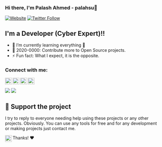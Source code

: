 ### Hi there, I'm Palash Ahmed - palahsu👋

[![Website](https://img.shields.io/website?label=palashgamertechnique.com&style=for-the-badge&url=https%3A%2F%2Fcodestackr.com)](https://palashgamertechnique.com)
[![Twitter Follow](https://img.shields.io/twitter/follow/PalashGamer?color=1DA1F2&logo=twitter&style=for-the-badge)](https://twitter.com/intent/follow?original_referer=https%3A%2F%2Fgithub.com%2FPalashGamer&screen_name=PalashGamer)

## I'm a Developer (Cyber Expert)!!

- 🌱 I’m currently learning everything 🤣
- 🥅 2020-0000: Contribute more to Open Source projects.
- ⚡ Fun fact: What I expect, it is the opposite.

### Connect with me:

[<img align="left" alt="palahsu | YouTube" width="22px" src="https://cdn.jsdelivr.net/npm/simple-icons@v3/icons/youtube.svg" />][youtube]
[<img align="left" alt="palahsu | Twitter" width="22px" src="https://cdn.jsdelivr.net/npm/simple-icons@v3/icons/twitter.svg" />][twitter]
[<img align="left" alt="palahsu | LinkedIn" width="22px" src="https://cdn.jsdelivr.net/npm/simple-icons@v3/icons/linkedin.svg" />][linkedin]
[<img align="left" alt="palahsu | Instagram" width="22px" src="https://cdn.jsdelivr.net/npm/simple-icons@v3/icons/instagram.svg" />][instagram]

<br />
<br />

<img src = "https://github-readme-stats.vercel.app/api?username=palahsu&&show_icons=true&title_color=ffffff&icon_color=bb2acf&text_color=daf7dc&bg_color=151515">
<img src = "https://github-readme-stats.vercel.app/api/top-langs/?username=palahsu&langs_count=8">

## :sparkling_heart: Support the project

I try to reply to everyone needing help using these projects or any other projects. Obviously. 
You can use any tools for free and for any development or making projects just contact me.

[<img align="left" alt="palahsu | YouTube" width="22px" src="https://cdn.jsdelivr.net/npm/simple-icons@v3/icons/gmail.svg" />][gmail]


Thanks! :heart:

</details>

[website]: https://codeSTACKr.com
[course]: http://vsCodeHero.com
[twitter]: https://twitter.com/codeSTACKr
[youtube]: https://www.youtube.com/channel/UCk6XAWrjB16sizuG-s-TOuA
[instagram]: https://instagram.com/
[linkedin]: https://linkedin.com/in/
[gmail]: knoxdox4@gmail.com

